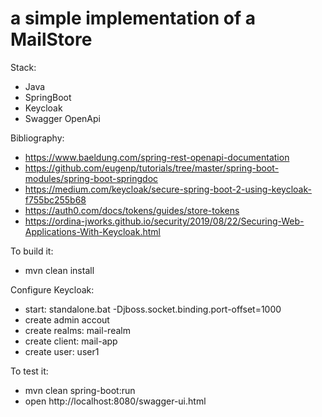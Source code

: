 # a simple implementation of a MailStore

Stack:
* Java
* SpringBoot
* Keycloak
* Swagger OpenApi


Bibliography:
* https://www.baeldung.com/spring-rest-openapi-documentation
* https://github.com/eugenp/tutorials/tree/master/spring-boot-modules/spring-boot-springdoc
* https://medium.com/keycloak/secure-spring-boot-2-using-keycloak-f755bc255b68
* https://auth0.com/docs/tokens/guides/store-tokens
* https://ordina-jworks.github.io/security/2019/08/22/Securing-Web-Applications-With-Keycloak.html

To build it:
* mvn clean install

Configure Keycloak:
* start: standalone.bat -Djboss.socket.binding.port-offset=1000
* create admin accout
* create realms: mail-realm
* create client: mail-app
* create user: user1

To test it:
* mvn clean spring-boot:run
* open http://localhost:8080/swagger-ui.html
